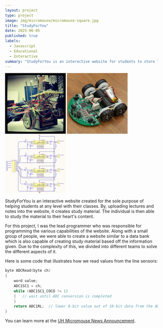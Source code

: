 ```yaml
---
layout: project
type: project
image: img/micromouse/micromouse-square.jpg
title: "StudyForYou"
date: 2025-06-05
published: true
labels:
  - Javascript
  - Educational
  - Interactive
summary: "StudyForYou is an interactive website for students to store lectures and notes to help with studying. The website takes and reads the information to create flashcards or quizzes based off the information given."
---
```


<div class="text-center p-4">
  <img width="200px" src="../img/micromouse/micromouse-robot.png" class="img-thumbnail" >
  <img width="200px" src="../img/micromouse/micromouse-robot-2.jpg" class="img-thumbnail" >
  <img width="200px" src="../img/micromouse/micromouse-circuit.png" class="img-thumbnail" >
</div>

StudyForYou is an interactive website created for the sole purpose of helping students at any level with their classes. By, uploading lectures and notes into the website, it creates study material. The individual is then able to study the material to their heart's content.

For this project, I was the lead programmer who was responsible for programming the various capabilities of the website. Along with a small group of people, we were able to create a website similar to a data bank which is also capable of creating study material based off the information given. Due to the complexity of this, we divided into different teams to solve the different aspects of it. 

Here is some code that illustrates how we read values from the line sensors:

```cpp
byte ADCRead(byte ch)
{
    word value;
    ADC1SC1 = ch;
    while (ADC1SC1_COCO != 1)
    {   // wait until ADC conversion is completed   
    }
    return ADC1RL;  // lower 8-bit value out of 10-bit data from the ADC
}
```

You can learn more at the [UH Micromouse News Announcement](https://manoa.hawaii.edu/news/article.php?aId=2857).
